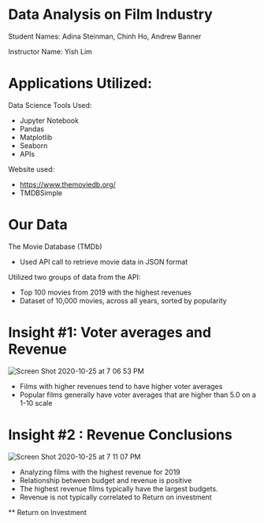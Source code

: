 # Data Analysis on Film Industry
Student Names: Adina Steinman, Chinh Ho, Andrew Banner

Instructor Name: Yish Lim

# Applications Utilized:

Data Science Tools Used:

* Jupyter Notebook
* Pandas 
* Matplotlib
* Seaborn
* APIs

Website used:

* https://www.themoviedb.org/
* TMDBSimple

# Our Data 

The Movie Database (TMDb) 

* Used API call to retrieve movie data in JSON format

Utilized two groups of data from the API:

* Top 100 movies from 2019 with the highest revenues
* Dataset of 10,000 movies, across all years, sorted by popularity 


# Insight #1: Voter averages and Revenue

![Screen Shot 2020-10-25 at 7 06 53 PM](https://user-images.githubusercontent.com/72099238/97122672-90f97c00-16f5-11eb-92e6-71c62a08f191.png)

* Films with higher revenues tend to have higher voter averages
* Popular films generally have voter averages that are higher than 5.0 on a 1-10 scale

# Insight #2 : Revenue Conclusions

![Screen Shot 2020-10-25 at 7 11 07 PM](https://user-images.githubusercontent.com/72099238/97122727-12510e80-16f6-11eb-8361-3e16ebd284ff.png)

* Analyzing films with the highest revenue for 2019
* Relationship between budget and revenue is positive
* The highest revenue films typically have the largest budgets.
* Revenue is not typically correlated to Return on investment

** Return on Investment 

